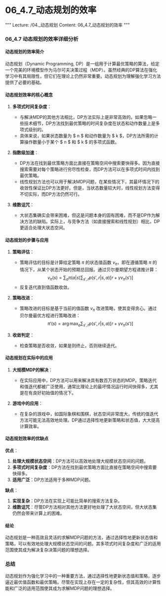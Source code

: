 # 06_4.7_动态规划的效率

"""
Lecture: /04._动态规划
Content: 06_4.7_动态规划的效率
"""

### 06_4.7 动态规划的效率详细分析

#### 动态规划的效率简介

动态规划（Dynamic Programming, DP）是一组用于计算最优策略的算法，给定一个完美的环境模型作为马尔可夫决策过程（MDP）。虽然经典的DP算法在强化学习中有其局限性，但它们在理论上仍然非常重要。动态规划为理解强化学习方法提供了必要的基础。

#### 动态规划效率的核心概念

1. **多项式时间复杂度**：
   - 与解决MDP的其他方法相比，DP方法实际上是非常高效的。如果忽略一些技术细节，DP方法找到最优策略的时间复杂度在状态和动作数量上是多项式级别的。
   - 具体来说，如果状态数量为 $ n $ 和动作数量为 $ k $，DP方法所需的计算操作数量小于某个 $ n $ 和 $ k $ 的多项式函数。

2. **指数级加速**：
   - DP方法在找到最优策略方面比直接在策略空间中搜索要快得多。因为直接搜索需要对每个策略进行穷尽性检查，而DP方法可以在多项式时间内找到最优策略。
   - 线性规划方法也可以用于解决MDP问题，在某些情况下，其最坏情况下的收敛性保证比DP方法更好。但是，当状态数量较大时，线性规划方法变得不切实际，而DP方法仍然可行。

3. **维数诅咒**：
   - 大状态集确实会带来困难，但这是问题本身的固有困难，而不是DP作为解决方法的缺陷。实际上，与竞争方法（如直接搜索和线性规划）相比，DP更适合处理大状态空间。

#### 动态规划的步骤与应用

1. **策略评估**：
   - 策略评估的目标是计算给定策略 $\pi$ 的状态值函数 $v_\pi$，即在遵循策略 $\pi$ 的情况下，从某个状态开始的预期总回报。通过贝尔曼期望方程递推计算：
     $$
     v_\pi(s) = \sum_{a} \pi(a|s) \sum_{s', r} p(s', r|s, a) [r + \gamma v_\pi(s')]
     $$
   - 反复迭代直到值函数收敛。

2. **策略改进**：
   - 策略改进的目标是基于当前的值函数 $v_\pi$ 改进策略，使其变得贪心。通过贝尔曼最优方程进行策略改进：
     $$
     \pi'(s) = \arg\max_a \sum_{s', r} p(s', r|s, a) [r + \gamma v_\pi(s')]
     $$

3. **收敛判定**：
   - 检查策略是否收敛，如果是则终止，否则继续迭代。

#### 动态规划在实际中的应用

1. **大规模MDP的解决**：
   - 在实际应用中，DP方法可以用来解决具有数百万状态的MDP。策略迭代和值迭代都被广泛使用，通常比理论上的最坏情况运行时间快得多，尤其是在有良好初始值的情况下。

2. **游戏中的应用**：
   - 在复杂的游戏中，如国际象棋和围棋，状态空间非常庞大，传统的值迭代方法可能无法高效地处理。DP通过选择性地更新策略和状态值，大大提高计算效率。

#### 动态规划效率的优缺点

**优点**：
1. **处理大规模状态空间**：DP方法可以高效地处理大规模状态空间的问题。
2. **多项式时间复杂度**：DP方法在找到最优策略方面比直接在策略空间中搜索要快得多。
3. **适用广泛**：DP方法适用于多种MDP问题。

**缺点**：
1. **实现复杂**：DP方法在实现上可能比简单的搜索方法复杂。
2. **维数诅咒**：尽管DP方法相对其他方法更好地处理了大状态空间，但大状态集仍然会带来计算上的困难。

#### 结论

动态规划是一种高效且灵活的求解MDP问题的方法，通过选择性地更新状态值和策略，可以有效地处理大规模状态空间的问题。其多项式时间复杂度和广泛的适用范围使其成为解决复杂决策问题的理想选择。

### 总结

动态规划作为强化学习中的一种重要方法，通过选择性地更新状态值和策略，逐步逼近最优值函数和最优策略。尽管在实现上存在一定的复杂性，但其高效的计算性能和广泛的适用范围使其成为求解MDP问题的理想选择。